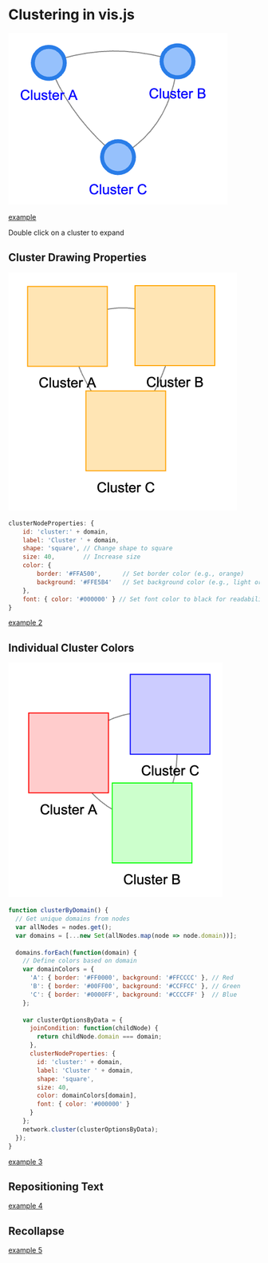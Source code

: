 # Clustering in vis.js

![](./cluster-a-b-c.png)

[example](clustering.html)

Double click on a cluster to expand

## Cluster Drawing Properties

![](cluster-boxes.png)

```js
clusterNodeProperties: {
    id: 'cluster:' + domain,
    label: 'Cluster ' + domain,
    shape: 'square', // Change shape to square
    size: 40,        // Increase size
    color: {
        border: '#FFA500',      // Set border color (e.g., orange)
        background: '#FFE5B4'   // Set background color (e.g., light orange)
    },
    font: { color: '#000000' } // Set font color to black for readability
}
```


[example 2](clustering-v2.html)

## Individual Cluster Colors

![](./cluster-boxes-domain-colors.png)

```js
function clusterByDomain() {
  // Get unique domains from nodes
  var allNodes = nodes.get();
  var domains = [...new Set(allNodes.map(node => node.domain))];

  domains.forEach(function(domain) {
    // Define colors based on domain
    var domainColors = {
      'A': { border: '#FF0000', background: '#FFCCCC' }, // Red
      'B': { border: '#00FF00', background: '#CCFFCC' }, // Green
      'C': { border: '#0000FF', background: '#CCCCFF' }  // Blue
    };

    var clusterOptionsByData = {
      joinCondition: function(childNode) {
        return childNode.domain === domain;
      },
      clusterNodeProperties: {
        id: 'cluster:' + domain,
        label: 'Cluster ' + domain,
        shape: 'square',
        size: 40,
        color: domainColors[domain],
        font: { color: '#000000' }
      }
    };
    network.cluster(clusterOptionsByData);
  });
}
```

[example 3](clustering-v3.html)

## Repositioning Text

[example 4](./clustering-v4.html)

## Recollapse

[example 5](./clustering-v5.html)